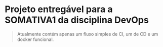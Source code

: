 # Projeto entregável para a SOMATIVA1 da disciplina DevOps

> Atualmente contém apenas um fluxo simples de CI, um de CD e um docker funcional.

